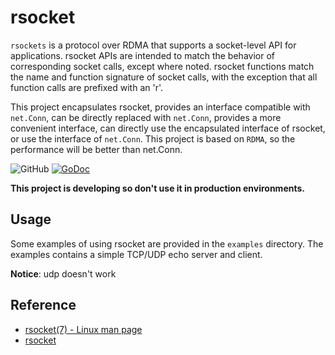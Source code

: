 # rsocket
`rsockets` is a protocol over RDMA that supports a socket-level API for applications. rsocket APIs are intended to match the behavior of corresponding socket calls, except where noted. rsocket functions match the name and function signature of socket calls, with the exception that all function calls are prefixed with an 'r'.

This project encapsulates rsocket, provides an interface compatible with `net.Conn`, can be directly replaced with `net.Conn`, provides a more convenient interface, can directly use the encapsulated interface of rsocket, or use the interface of `net.Conn`. This project is based on `RDMA`, so the performance will be better than net.Conn.

![GitHub](https://img.shields.io/github/license/smallnest/rsocket) [![GoDoc](https://godoc.org/github.com/smallnest/rsocket?status.png)](http://godoc.org/github.com/smallnest/rsocket)  


**This project is developing so don't use it in production environments.**

## Usage

Some examples of using rsocket are provided in the `examples` directory. The examples contains a simple TCP/UDP echo server and client.


**Notice**: udp doesn't work

## Reference

- [rsocket(7) - Linux man page](https://linux.die.net/man/7/rsocket)
- [rsocket](https://github.com/linux-rdma/rdma-core/blob/master/librdmacm/docs/rsocket)